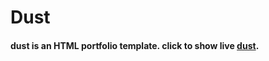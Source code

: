 # Dust 
#### dust is an HTML portfolio template. click to show live [dust](https://dust-portfoli.netlify.app/).
